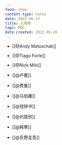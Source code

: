```yaml
---
feed: show
content-type: notes
date: 2022-06-23
title: 人物库
tags: MOC, 
date created: 2022-06-20
---
```

- [[@Andy Matuschak]]
- [[@Tiago Forte]]
- [[@Nick Milo]]

- [[@卢曼]]
- [[@费曼]]

- [[@马伯庸]]
- [[@钱钟书]]
- [[@刘慈欣]]
- [[@韩寒]]
- [[@东野圭吾]]
